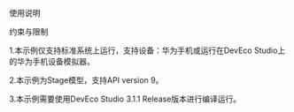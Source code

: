 使用说明



约束与限制

1.本示例仅支持标准系统上运行，支持设备：华为手机或运行在DevEco Studio上的华为手机设备模拟器。

2.本示例为Stage模型，支持API version 9。

3.本示例需要使用DevEco Studio 3.1.1 Release版本进行编译运行。
